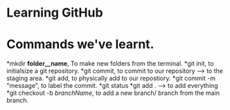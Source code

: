 # Learning GitHub

# Commands we've learnt.

*mkdir __folder__name__, To make new folders from the terminal.
*git init, to initialsize a git repository.
*git commit, to commit to our repository --> to the staging area.
*git add, to physically add to our repostiory.
*git commit -m "message", to label the commit.
*git status
*git add . --> to add everything
*git checkout -b _branchName_, to add a new branch/ branch from the main branch.